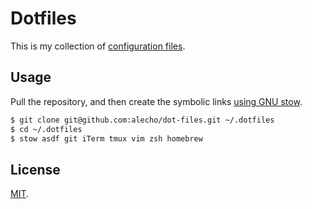 Dotfiles
========

This is my collection of [configuration files](http://dotfiles.github.io/).

Usage
-----

Pull the repository, and then create the symbolic links [using GNU
stow](https://alexpearce.me/2016/02/managing-dotfiles-with-stow/).

```bash
$ git clone git@github.com:alecho/dot-files.git ~/.dotfiles
$ cd ~/.dotfiles
$ stow asdf git iTerm tmux vim zsh homebrew
```

License
-------

[MIT](http://opensource.org/licenses/MIT).
